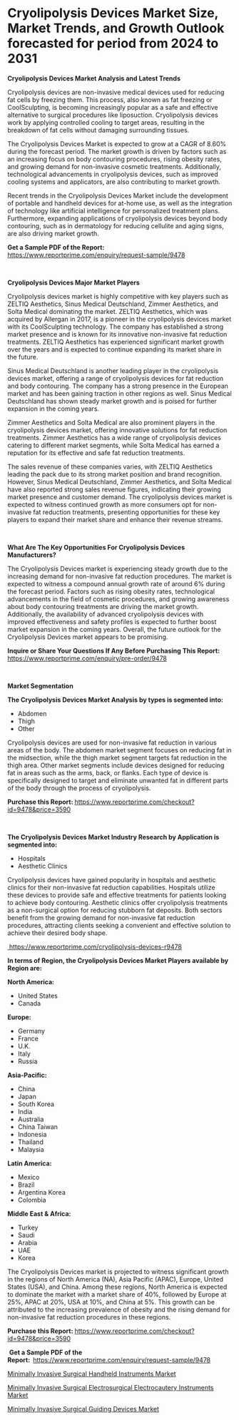 <p><h1>Cryolipolysis Devices Market Size, Market Trends, and Growth Outlook forecasted for period from 2024 to 2031</h1></p><p><strong>Cryolipolysis Devices Market Analysis and Latest Trends</strong></p>
<p><p>Cryolipolysis devices are non-invasive medical devices used for reducing fat cells by freezing them. This process, also known as fat freezing or CoolSculpting, is becoming increasingly popular as a safe and effective alternative to surgical procedures like liposuction. Cryolipolysis devices work by applying controlled cooling to target areas, resulting in the breakdown of fat cells without damaging surrounding tissues. </p><p>The Cryolipolysis Devices Market is expected to grow at a CAGR of 8.60% during the forecast period. The market growth is driven by factors such as an increasing focus on body contouring procedures, rising obesity rates, and growing demand for non-invasive cosmetic treatments. Additionally, technological advancements in cryolipolysis devices, such as improved cooling systems and applicators, are also contributing to market growth.</p><p>Recent trends in the Cryolipolysis Devices Market include the development of portable and handheld devices for at-home use, as well as the integration of technology like artificial intelligence for personalized treatment plans. Furthermore, expanding applications of cryolipolysis devices beyond body contouring, such as in dermatology for reducing cellulite and aging signs, are also driving market growth.</p></p>
<p><strong>Get a Sample PDF of the Report:&nbsp;</strong> <a href="https://www.reportprime.com/enquiry/request-sample/9478">https://www.reportprime.com/enquiry/request-sample/9478</a></p>
<p>&nbsp;</p>
<p><strong>Cryolipolysis Devices Major Market Players</strong></p>
<p><p>Cryolipolysis devices market is highly competitive with key players such as ZELTIQ Aesthetics, Sinus Medical Deutschland, Zimmer Aesthetics, and Solta Medical dominating the market. ZELTIQ Aesthetics, which was acquired by Allergan in 2017, is a pioneer in the cryolipolysis devices market with its CoolSculpting technology. The company has established a strong market presence and is known for its innovative non-invasive fat reduction treatments. ZELTIQ Aesthetics has experienced significant market growth over the years and is expected to continue expanding its market share in the future.</p><p>Sinus Medical Deutschland is another leading player in the cryolipolysis devices market, offering a range of cryolipolysis devices for fat reduction and body contouring. The company has a strong presence in the European market and has been gaining traction in other regions as well. Sinus Medical Deutschland has shown steady market growth and is poised for further expansion in the coming years.</p><p>Zimmer Aesthetics and Solta Medical are also prominent players in the cryolipolysis devices market, offering innovative solutions for fat reduction treatments. Zimmer Aesthetics has a wide range of cryolipolysis devices catering to different market segments, while Solta Medical has earned a reputation for its effective and safe fat reduction treatments.</p><p>The sales revenue of these companies varies, with ZELTIQ Aesthetics leading the pack due to its strong market position and brand recognition. However, Sinus Medical Deutschland, Zimmer Aesthetics, and Solta Medical have also reported strong sales revenue figures, indicating their growing market presence and customer demand. The cryolipolysis devices market is expected to witness continued growth as more consumers opt for non-invasive fat reduction treatments, presenting opportunities for these key players to expand their market share and enhance their revenue streams.</p></p>
<p>&nbsp;</p>
<p><strong>What Are The Key Opportunities For Cryolipolysis Devices Manufacturers?</strong></p>
<p><p>The Cryolipolysis Devices market is experiencing steady growth due to the increasing demand for non-invasive fat reduction procedures. The market is expected to witness a compound annual growth rate of around 6% during the forecast period. Factors such as rising obesity rates, technological advancements in the field of cosmetic procedures, and growing awareness about body contouring treatments are driving the market growth. Additionally, the availability of advanced cryolipolysis devices with improved effectiveness and safety profiles is expected to further boost market expansion in the coming years. Overall, the future outlook for the Cryolipolysis Devices market appears to be promising.</p></p>
<p><strong>Inquire or Share Your Questions If Any Before Purchasing This Report:</strong> <a href="https://www.reportprime.com/enquiry/pre-order/9478">https://www.reportprime.com/enquiry/pre-order/9478</a></p>
<p>&nbsp;</p>
<p><strong>Market Segmentation</strong></p>
<p><strong>The Cryolipolysis Devices Market Analysis by types is segmented into:</strong></p>
<p><ul><li>Abdomen</li><li>Thigh</li><li>Other</li></ul></p>
<p><p>Cryolipolysis devices are used for non-invasive fat reduction in various areas of the body. The abdomen market segment focuses on reducing fat in the midsection, while the thigh market segment targets fat reduction in the thigh area. Other market segments include devices designed for reducing fat in areas such as the arms, back, or flanks. Each type of device is specifically designed to target and eliminate unwanted fat in different parts of the body through the process of cryolipolysis.</p></p>
<p><strong>Purchase this Report:&nbsp;</strong><a href="https://www.reportprime.com/checkout?id=9478&price=3590">https://www.reportprime.com/checkout?id=9478&price=3590</a></p>
<p>&nbsp;</p>
<p><strong>The Cryolipolysis Devices Market Industry Research by Application is segmented into:</strong></p>
<p><ul><li>Hospitals</li><li>Aesthetic Clinics</li></ul></p>
<p><p>Cryolipolysis devices have gained popularity in hospitals and aesthetic clinics for their non-invasive fat reduction capabilities. Hospitals utilize these devices to provide safe and effective treatments for patients looking to achieve body contouring. Aesthetic clinics offer cryolipolysis treatments as a non-surgical option for reducing stubborn fat deposits. Both sectors benefit from the growing demand for non-invasive fat reduction procedures, attracting clients seeking a convenient and effective solution to achieve their desired body shape.</p></p>
<p><a href="https://www.reportprime.com/cryolipolysis-devices-r9478">&nbsp;https://www.reportprime.com/cryolipolysis-devices-r9478</a></p>
<p><strong>In terms of Region, the Cryolipolysis Devices Market Players available by Region are:</strong></p>
<p>
    <p> <strong> North America: </strong>
        <ul>
            <li>United States</li>
            <li>Canada</li>
        </ul>
        </p> 
    <p> <strong> Europe: </strong>
        <ul>
            <li>Germany</li>
            <li>France</li>
            <li>U.K.</li>
            <li>Italy</li>
            <li>Russia</li>
        </ul>
        </p> 
    <p> <strong> Asia-Pacific: </strong>
        <ul>
            <li>China</li>
            <li>Japan</li>
            <li>South Korea</li>
            <li>India</li>
            <li>Australia</li>
            <li>China Taiwan</li>
            <li>Indonesia</li>
            <li>Thailand</li>
            <li>Malaysia</li>
        </ul>
        </p> 
    <p> <strong> Latin America: </strong>
        <ul>
            <li>Mexico</li>
            <li>Brazil</li>
            <li>Argentina Korea</li>
            <li>Colombia</li>
        </ul>
        </p> 
    <p> <strong> Middle East & Africa: </strong>
        <ul>
            <li>Turkey</li>
            <li>Saudi</li>
            <li>Arabia</li>
            <li>UAE</li>
            <li>Korea</li>
        </ul>
    </p>
    </p>
<p><p>The Cryolipolysis Devices market is projected to witness significant growth in the regions of North America (NA), Asia Pacific (APAC), Europe, United States (USA), and China. Among these regions, North America is expected to dominate the market with a market share of 40%, followed by Europe at 25%, APAC at 20%, USA at 10%, and China at 5%. This growth can be attributed to the increasing prevalence of obesity and the rising demand for non-invasive fat reduction procedures in these regions.</p></p>
<p><strong>Purchase this Report: </strong><a href="https://www.reportprime.com/checkout?id=9478&price=3590">https://www.reportprime.com/checkout?id=9478&price=3590</a></p>
<p>&nbsp;<strong>Get a Sample PDF of the Report:&nbsp;&nbsp;</strong><a href="https://www.reportprime.com/enquiry/request-sample/9478">https://www.reportprime.com/enquiry/request-sample/9478</a></p>
<p><strong></strong></p>
<p><p><a href="https://github.com/maesanjaya8/Market-Research-Report-List-1/blob/main/minimally-invasive-surgical-handheld-instruments-market.md">Minimally Invasive Surgical Handheld Instruments Market</a></p><p><a href="https://github.com/sowravmitra0/Market-Research-Report-List-1/blob/main/minimally-invasive-surgical-electrosurgical-electrocautery-instruments-market.md">Minimally Invasive Surgical Electrosurgical Electrocautery Instruments Market</a></p><p><a href="https://github.com/bznecsdb5/Market-Research-Report-List-1/blob/main/minimally-invasive-surgical-guiding-devices-market.md">Minimally Invasive Surgical Guiding Devices Market</a></p></p>